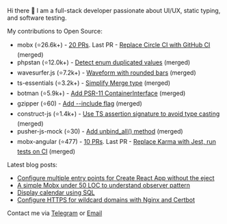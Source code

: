 Hi there 👋 I am a full-stack developer passionate about UI/UX, static typing, and software testing.

My contributions to Open Source:
- mobx (⭐26.6k+️) - [20 PRs](https://github.com/mobxjs/mobx/pulls?q=is%3Apr+is%3Aclosed+author%3Akubk). Last PR - [Replace Circle CI with GitHub CI](https://github.com/mobxjs/mobx/pull/3604) (merged)
- phpstan (⭐12.0k+️) - [Detect enum duplicated values](https://github.com/phpstan/phpstan-src/pull/2371) (merged)
- wavesurfer.js (⭐7.2k+️) - [Waveform with rounded bars](https://github.com/katspaugh/wavesurfer.js/pull/1760) (merged)
- ts-essentials (⭐3.2k+️) - [Simplify Merge type](https://github.com/ts-essentials/ts-essentials/pull/136) (merged)
- botman (⭐5.9k+️) - [Add PSR-11 ContainerInterface](https://github.com/botman/botman/pull/714) (merged)
- gzipper (⭐60) - [Add --include flag](https://github.com/gios/gzipper/pull/20) (merged)
- construct-js (⭐1.4k+️) - [Use TS assertion signature to avoid type casting](https://github.com/francisrstokes/construct-js/pull/30) (merged)
- pusher-js-mock (⭐30) - [Add unbind_all() method](https://github.com/nikolalsvk/pusher-js-mock/pull/35) (merged)
- mobx-angular (⭐477) - [10 PRs](https://github.com/mobxjs/mobx-angular/pulls?q=is%3Apr+is%3Aclosed+author%3Akubk). Last PR - [Replace Karma with Jest, run tests on CI](https://github.com/mobxjs/mobx-angular/pull/101) (merged)


Latest blog posts:

- [Configure multiple entry points for Create React App without the eject](https://teletype.in/@alteregor/cra-multiple-entry-points?utm_source=teletype&utm_medium=feed_rss&utm_campaign=alteregor)
- [A simple Mobx under 50 LOC to understand observer pattern](https://teletype.in/@alteregor/mobx-50-loc?utm_source=teletype&utm_medium=feed_rss&utm_campaign=alteregor)
- [Display calendar using SQL](https://teletype.in/@alteregor/sql-calendar?utm_source=teletype&utm_medium=feed_rss&utm_campaign=alteregor)
- [Configure HTTPS for wildcard domains with Nginx and Certbot](https://teletype.in/@alteregor/nginx-certbot-wildcard?utm_source=teletype&utm_medium=feed_rss&utm_campaign=alteregor)

Contact me via [Telegram](https://t.me/egorvn) or [Email](mailto:7gorbachevm@gmail.com)
